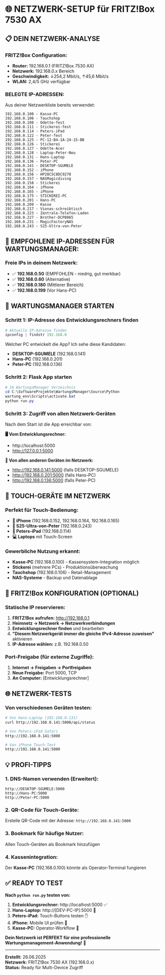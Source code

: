 # 🌐 NETZWERK-SETUP für FRITZ!Box 7530 AX

## 📋 **DEIN NETZWERK-ANALYSE**

### **FRITZ!Box Configuration:**
- **Router:** 192.168.0.1 (FRITZ!Box 7530 AX)
- **Netzwerk:** 192.168.0.x Bereich 
- **Geschwindigkeit:** ↓254,2 Mbit/s, ↑45,6 Mbit/s
- **WLAN:** 2,4/5 GHz verfügbar

### **BELEGTE IP-ADRESSEN:**
Aus deiner Netzwerkliste bereits verwendet:
```
192.168.0.100 - Kasse-PC
192.168.0.106 - Tauchshop
192.168.0.108 - Odette-fest
192.168.0.111 - Stickerei-fest
192.168.0.114 - Peters-iPad
192.168.0.122 - Peter-fest
192.168.0.125 - PC-12-B4-1A-24-15-BB
192.168.0.126 - Stickerei
192.168.0.127 - Odette-Acer
192.168.0.128 - Laptop-Peter-Neu
192.168.0.131 - Hans-Laptop
192.168.0.136 - Peter-PC
192.168.0.141 - DESKTOP-SGUMELE
192.168.0.152 - iPhone
192.168.0.156 - HP28C5C8DC9278
192.168.0.157 - NASMagicdiving
192.168.0.158 - Stickerei
192.168.0.164 - iPhone
192.168.0.165 - iPhone
192.168.0.175 - STICKEREI-PC
192.168.0.201 - Hans-PC
192.168.0.209 - Kasse
192.168.0.217 - Vionas-schreibtisch
192.168.0.223 - Zentrale-Telefon-Laden
192.168.0.227 - Brother-DCP8065
192.168.0.231 - MagicFactoryNAS
192.168.0.243 - S25-Ultra-von-Peter
```

## 🎯 **EMPFOHLENE IP-ADRESSEN FÜR WARTUNGSMANAGER:**

### **Freie IPs in deinem Netzwerk:**
- ✅ **192.168.0.50** (EMPFOHLEN - niedrig, gut merkbar)
- ✅ **192.168.0.60** (Alternative)
- ✅ **192.168.0.180** (Mittlerer Bereich)
- ✅ **192.168.0.199** (Vor Hans-PC)

## 🚀 **WARTUNGSMANAGER STARTEN**

### **Schritt 1: IP-Adresse des Entwicklungsrechners finden**

```powershell
# Aktuelle IP-Adresse finden
ipconfig | findstr 192.168.0
```

Welcher PC entwickelt die App? Ich sehe diese Kandidaten:
- **DESKTOP-SGUMELE** (192.168.0.141)
- **Hans-PC** (192.168.0.201) 
- **Peter-PC** (192.168.0.136)

### **Schritt 2: Flask App starten**

```powershell
# Im WartungsManager Verzeichnis
cd C:\SoftwareProjekte\WartungsManager\Source\Python
wartung_env\Scripts\activate.bat
python run.py
```

### **Schritt 3: Zugriff von allen Netzwerk-Geräten**

Nach dem Start ist die App erreichbar von:

**🖥️ Vom Entwicklungsrechner:**
- http://localhost:5000
- http://127.0.0.1:5000

**📱 Von allen anderen Geräten im Netzwerk:**
- http://192.168.0.141:5000 (falls DESKTOP-SGUMELE)
- http://192.168.0.201:5000 (falls Hans-PC)
- http://192.168.0.136:5000 (falls Peter-PC)

## 🎯 **TOUCH-GERÄTE IM NETZWERK**

### **Perfekt für Touch-Bedienung:**
- **📱 iPhone** (192.168.0.152, 192.168.0.164, 192.168.0.165)
- **📱 S25-Ultra-von-Peter** (192.168.0.243)  
- **📱 Peters-iPad** (192.168.0.114)
- **💻 Laptops** mit Touch-Screen

### **Gewerbliche Nutzung erkannt:**
- **Kasse-PC** (192.168.0.100) - Kassensystem-Integration möglich
- **Stickerei** (mehrere PCs) - Produktionsüberwachung
- **Tauchshop** (192.168.0.106) - Retail-Management
- **NAS-Systeme** - Backup und Datenablage

## 🔧 **FRITZ!Box KONFIGURATION (OPTIONAL)**

### **Statische IP reservieren:**
1. **FRITZ!Box aufrufen:** http://192.168.0.1
2. **Heimnetz → Netzwerk → Netzwerkverbindungen**
3. **Entwicklungsrechner finden** und bearbeiten
4. **"Diesem Netzwerkgerät immer die gleiche IPv4-Adresse zuweisen"** aktivieren
5. **IP-Adresse wählen:** z.B. 192.168.0.50

### **Port-Freigabe (für externe Zugriffe):**
1. **Internet → Freigaben → Portfreigaben**
2. **Neue Freigabe:** Port 5000, TCP
3. **An Computer:** [Entwicklungsrechner]

## 🌐 **NETZWERK-TESTS**

### **Von verschiedenen Geräten testen:**

```bash
# Von Hans-Laptop (192.168.0.131)
curl http://192.168.0.141:5000/api/status

# Von Peters-iPad Safari
http://192.168.0.141:5000

# Von iPhone Touch-Test
http://192.168.0.141:5000
```

## 💡 **PROFI-TIPPS**

### **1. DNS-Namen verwenden (Erweitert):**
```
http://DESKTOP-SGUMELE:5000
http://Hans-PC:5000  
http://Peter-PC:5000
```

### **2. QR-Code für Touch-Geräte:**
Erstelle QR-Code mit der Adresse: `http://192.168.0.141:5000`

### **3. Bookmark für häufige Nutzer:**
Allen Touch-Geräten als Bookmark hinzufügen

### **4. Kassenintegration:**
Der **Kasse-PC** (192.168.0.100) könnte als Operator-Terminal fungieren

## ✅ **READY TO TEST**

**Nach `python run.py` testen von:**
1. **Entwicklungsrechner:** http://localhost:5000 ✅
2. **Hans-Laptop:** http://[DEV-PC-IP]:5000 📱
3. **Peters-iPad:** Touch-Buttons testen ✋
4. **iPhone:** Mobile UI prüfen 📱
5. **Kasse-PC:** Operator-Workflow 🏪

**Dein Netzwerk ist PERFEKT für eine professionelle Wartungsmanagement-Anwendung!** 🎉

---
**Erstellt:** 26.06.2025  
**Netzwerk:** FRITZ!Box 7530 AX (192.168.0.x)  
**Status:** Ready für Multi-Device Zugriff
